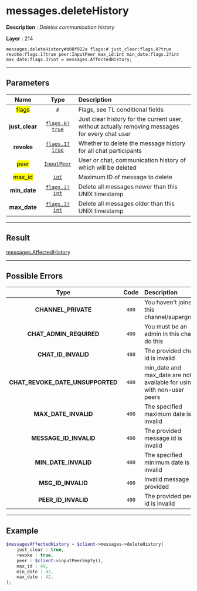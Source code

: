 # messages.deleteHistory

**Description** : *Deletes communication history*

**Layer** : 214

```tl
messages.deleteHistory#b08f922a flags:# just_clear:flags.0?true revoke:flags.1?true peer:InputPeer max_id:int min_date:flags.2?int max_date:flags.3?int = messages.AffectedHistory;
```

---

## Parameters

| Name | Type | Description |
| :---: | :---: | :--- |
| <mark>flags</mark> | [`#`](type/#) | Flags, see TL conditional fields |
| **just_clear** | [`flags.0?true`](type/true) | Just clear history for the current user, without actually removing messages for every chat user |
| **revoke** | [`flags.1?true`](type/true) | Whether to delete the message history for all chat participants |
| <mark>peer</mark> | [`InputPeer`](type/InputPeer) | User or chat, communication history of which will be deleted |
| <mark>max_id</mark> | [`int`](type/int) | Maximum ID of message to delete |
| **min_date** | [`flags.2?int`](type/int) | Delete all messages newer than this UNIX timestamp |
| **max_date** | [`flags.3?int`](type/int) | Delete all messages older than this UNIX timestamp |

---

## Result

[messages.AffectedHistory](type/messages.AffectedHistory)

---

## Possible Errors

| Type | Code | Description |
| :---: | :---: | :--- |
| **CHANNEL_PRIVATE** | `400` | You haven't joined this channel/supergroup |
| **CHAT_ADMIN_REQUIRED** | `400` | You must be an admin in this chat to do this |
| **CHAT_ID_INVALID** | `400` | The provided chat id is invalid |
| **CHAT_REVOKE_DATE_UNSUPPORTED** | `400` | min_date and max_date are not available for using with non-user peers |
| **MAX_DATE_INVALID** | `400` | The specified maximum date is invalid |
| **MESSAGE_ID_INVALID** | `400` | The provided message id is invalid |
| **MIN_DATE_INVALID** | `400` | The specified minimum date is invalid |
| **MSG_ID_INVALID** | `400` | Invalid message ID provided |
| **PEER_ID_INVALID** | `400` | The provided peer id is invalid |

---

## Example

```php
$messagesAffectedHistory = $client->messages->deleteHistory(
	just_clear : true,
	revoke : true,
	peer : $client->inputPeerEmpty(),
	max_id : 49,
	min_date : 42,
	max_date : 42,
);
```